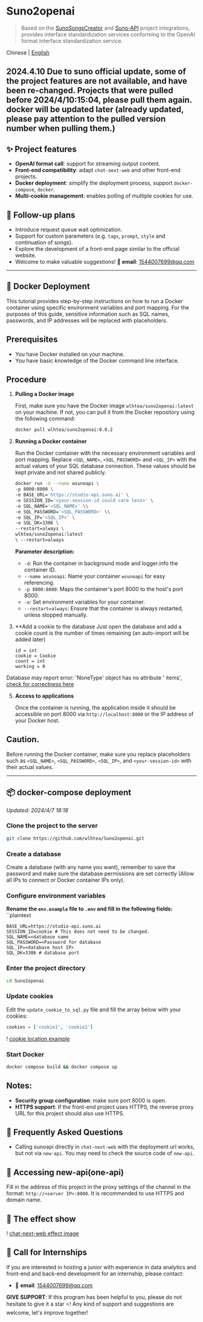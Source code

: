 # Suno2openai

> Based on the [SunoSongsCreator](https://github.com/yihong0618/SunoSongsCreator)
> and [Suno-API](https://github.com/SunoAI-API/Suno-API) project integrations, provides interface standardization
> services
> conforming to the OpenAI format interface standardization service.

Chinese | [English](https://github.com/wlhtea/Suno2openai/blob/main/README_en.md)

## 2024.4.10 Due to suno official update, some of the project features are not available, and have been re-changed. Projects that were pulled before 2024/4/10:15:04, please pull them again. docker will be updated later (already updated, please pay attention to the pulled version number when pulling them.)

## ✨ Project features

- **OpenAI format call**: support for streaming output content.
- **Front-end compatibility**: adapt `chat-next-web` and other front-end projects.
- **Docker deployment**: simplify the deployment process, support `docker-compose`, `docker`.
- **Multi-cookie management**: enables polling of multiple cookies for use.

## 🚀 Follow-up plans

- Introduce request queue wait optimization.
- Support for custom parameters (e.g. `tags`, `prompt`, `style` and continuation of songs).
- Explore the development of a front-end page similar to the official website.
- Welcome to make valuable suggestions! 📧 **email**: 1544007699@qq.com

---

## 🫙 Docker Deployment

This tutorial provides step-by-step instructions on how to run a Docker container using specific environment variables
and port mapping. For the purposes of this guide, sensitive information such as SQL names, passwords, and IP addresses
will be replaced with placeholders.

## Prerequisites

- You have Docker installed on your machine.
- You have basic knowledge of the Docker command line interface.

## Procedure

1. **Pulling a Docker image**

   First, make sure you have the Docker image `wlhtea/suno2openai:latest` on your machine. If not, you can pull it from
   the Docker repository using the following command:

   ```bash
   docker pull wlhtea/suno2openai:0.0.2
   ```

2. **Running a Docker container**

   Run the Docker container with the necessary environment variables and port mapping.
   Replace `<SQL_NAME>`, `<SQL_PASSWORD>` and `<SQL_IP>` with the actual values of your SQL database connection. These
   values should be kept private and not shared publicly.

   ```bash
   docker run -d --name wsunoapi \
   -p 8000:8000 \
   -e BASE_URL='https://studio-api.suno.ai' \
   -e SESSION_ID='<your-session-id could care less>' \
   -e SQL_NAME='<SQL_NAME>' \\
   -e SQL_PASSWORD='<SQL_PASSWORD>' \\
   -e SQL_IP='<SQL_IP>' \
   -e SQL_DK=3306 \
   --restart=always \
   wlhtea/suno2openai:latest
   \ --restart=always
   ```

   **Parameter description:**
    - `-d`: Run the container in background mode and logger.info the container ID.
    - `--name wsunoapi`: Name your container `wsunoapi` for easy referencing.
    - `-p 8000:8000`: Maps the container's port 8000 to the host's port 8000.
    - `-e`: Set environment variables for your container.
    - `--restart=always`: Ensure that the container is always restarted, unless stopped manually.

3. **Add a cookie to the database
   Just open the database and add a cookie count is the number of times remaining (an auto-import will be added later)
   ```mysql
   id = int
   cookie = Cookie
   count = int
   working = 0
   ```

Database may report error: 'NoneType' object has no attribute '
items', [check for correctness here](https://github.com/wlhtea/Suno2openai/issues/10)

5. **Access to applications**

   Once the container is running, the application inside it should be accessible on port 8000
   via `http://localhost:8000` or the IP address of your Docker host.

## Caution.

Before running the Docker container, make sure you replace placeholders such
as `<SQL_NAME>`, `<SQL_PASSWORD>`, `<SQL_IP>`, and `<your-session-id>` with their actual values.

---

## 📦 docker-compose deployment

_Updated: 2024/4/7 18:18_

### Clone the project to the server

```bash
git clone https://github.com/wlhtea/Suno2openai.git
```

### Create a database

Create a database (with any name you want), remember to save the password and make sure the database permissions are set
correctly (Allow all IPs to connect or Docker container IPs only).

### Configure environment variables

**Rename the `env.example` file to `.env` and fill in the following fields:** ``plaintext

```plaintext
BASE_URL=https://studio-api.suno.ai
SESSION_ID=cookie # This does not need to be changed.
SQL_NAME=<database name
SQL_PASSWORD=<Password for database
SQL_IP=<database host IP>
SQL_DK=3306 # database port
```

### Enter the project directory

```bash
cd Suno2openai
```

### Update cookies

Edit the ``update_cookie_to_sql.py`` file and fill the array below with your cookies:

```python
cookies = ['cookie1', 'cookie2']
```

! [cookie location example](https://github.com/wlhtea/Suno2openai/assets/115779315/6edf9969-9eb6-420f-bfcd-dbf4b282ecbf)

### Start Docker

```bash
docker compose build && docker compose up
```

## **Notes**:

- **Security group configuration**: make sure port 8000 is open.
- **HTTPS support**: If the front-end project uses HTTPS, the reverse proxy URL for this project should also use HTTPS.

## 🤔 Frequently Asked Questions

- Calling sunoapi directly in `chat-next-web` with the deployment url works, but not via `new-api`. You may need to
  check the source code of `new-api`.

## 🔌 Accessing new-api(one-api)

Fill in the address of this project in the proxy settings of the channel in the format: `http://<server IP>:8000`. It is
recommended to use HTTPS and domain name.

## 🎉 The effect show

! [chat-next-web effect image](https://github.com/wlhtea/Suno2openai/assets/115779315/6495e840-b025-4667-82f6-19116ce71c8e)

## 💌 Call for Internships

If you are interested in hosting a junior with experience in data analytics and front-end and back-end development for
an internship, please contact:

- 📧 **email**: 1544007699@qq.com

**GIVE SUPPORT**: If this program has been helpful to you, please do not hesitate to give it a star ⭐! Any kind of
support and suggestions are welcome, let's improve together!
